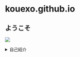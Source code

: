 # kouexo.github.io
## ようこそ

![](/assets/images/chameleon.png)
<details><summary>自己紹介</summary>

<p>名前<br>  
Kou
<p>好きなもの <br>
キングダム、ワンパンマン、サッカー、ラーメン、サウナ、読書、筋肉、漢
<p>主な使用言語 <br>
Python
<p> ・使ったことがあるプログラミング言語 <br> </p>
C,C++,PHP, (HTML/CSS) ※ほぼ忘れました
<p> ・取得資格 <br> </p>
漢検２級、P検３級、知財検定３級
